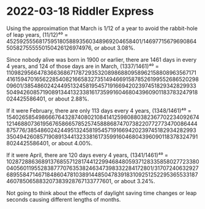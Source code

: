 2022-03-18 Riddler Express
==========================
Using the approximation that March is 1/12 of a year to avoid the rabbit-hole
of leap years, (11/12)⁴⁰ = 452592555681759518058893560348969204658401/14697715679690864505827555550150426126974976, or about 3.08%.

Since nobody alive was born in 1900 or earlier, there are 1461 days in every
4 years, and 124 of those days are in March, (1337/1461)⁴⁰ = 110982956647836636867178729353208986880958962158808963567171416159470165622854082166583273514946691587852619955268652029809601/3854860242449513245819545719166942023974518293428299335049426085719089134413233816173599160468043960901183783247918024425586401, or about 2.88%.

If it were February, there are only 113 days every 4 years, (1348/1461)⁴⁰ = 154026585498666764328740802108414125980880382367702234092674121468807361956765866578525745888687470738220772773470086444875776/3854860242449513245819545719166942023974518293428299335049426085719089134413233816173599160468043960901183783247918024425586401, or about 4.00%.

If it were April, there are 120 days every 4 years, (1341/1461)⁴⁰ = 10287288636891376855712817441229946848059371283358580277233800405601195528387770763538246347398332284172801/317072406329276895584714671848604781038914485047839183109251252295365533187460785065883207383928767133777601, or about 3.24%.

Not going to think about the effects of daylight saving time changes or leap
seconds causing different lengths of months.
